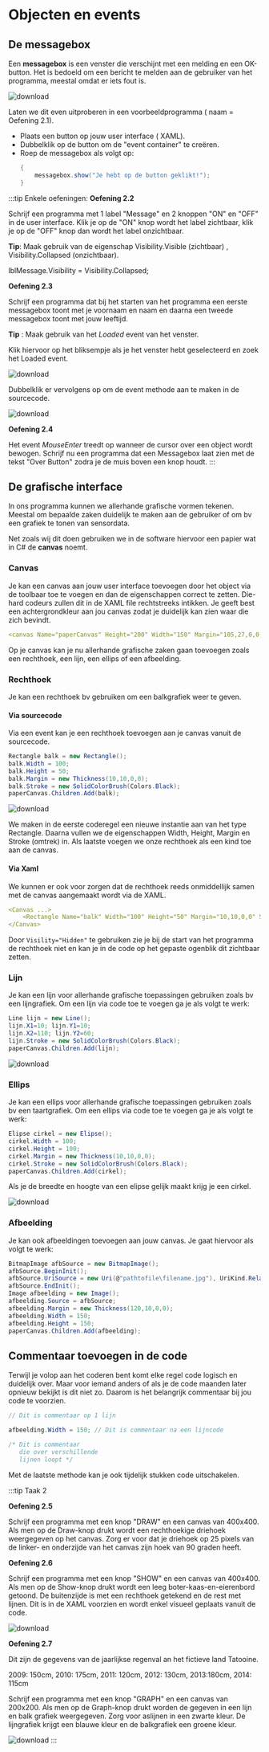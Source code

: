 # Objecten en events

## De messagebox

Een **messagebox** is een venster die verschijnt met een melding en een OK-button. Het is bedoeld om een bericht te melden aan de gebruiker van het programma, meestal omdat er iets fout is.

![download](./images/afbeelding1.png)

Laten we dit even uitproberen in een voorbeeldprogramma ( naam = Oefening 2.1).
* Plaats een button op jouw user interface ( XAML).
* Dubbelklik op de button om de "event container" te creëren.
* Roep de messagebox als volgt op:
    ```csharp
    {
        messagebox.show("Je hebt op de button geklikt!");
    }
    ```

:::tip Enkele oefeningen:
**Oefening 2.2**

Schrijf een programma met 1 label "Message" en 2 knoppen "ON" en "OFF" in de user interface.
Klik je op de "ON" knop wordt het label zichtbaar, klik je op de "OFF" knop dan wordt het label onzichtbaar.

**Tip**: Maak gebruik van de eigenschap Visibility.Visible (zichtbaar) , Visibility.Collapsed (onzichtbaar).

lblMessage.Visibility = Visibility.Collapsed;

**Oefening 2.3**

Schrijf een programma dat bij het starten van het programma een eerste messagebox toont met je voornaam en naam en daarna een tweede messagebox toont met jouw leeftijd.

**Tip** : Maak gebruik van het *Loaded* event van het venster.

Klik hiervoor op het bliksempje als je het venster hebt geselecteerd en zoek het Loaded event.

![download](./images/afbeelding2.png)

Dubbelklik er vervolgens op om de event methode aan te maken in de sourcecode.

![download](./images/afbeelding3.png)

**Oefening 2.4**

Het event *MouseEnter* treedt op wanneer de cursor over een object wordt bewogen. Schrijf nu een programma dat een Messagebox laat zien met de tekst "Over Button" zodra je de muis boven een knop houdt.
:::

## De grafische interface

In ons programma kunnen we allerhande grafische vormen tekenen. Meestal om bepaalde zaken duidelijk te maken aan de gebruiker of om bv een grafiek te tonen van sensordata.

Net zoals wij dit doen gebruiken we in de software hiervoor een papier wat in C# de **canvas** noemt.

### Canvas

Je kan een canvas aan jouw user interface toevoegen door het object via de toolbaar toe te voegen en dan de eigenschappen correct te zetten. Die-hard codeurs zullen dit in de XAML file rechtstreeks intikken. Je geeft best een achtergrondkleur aan jou canvas zodat je duidelijk kan zien waar die zich bevindt.

```yaml
<canvas Name="paperCanvas" Height="200" Width="150" Margin="105,27,0,0," VerticalAlignment="Top" HorizontalAlignment="Left" Background="LightGray"/>
```
Op je canvas kan je nu allerhande grafische zaken gaan toevoegen zoals een rechthoek, een lijn, een ellips of een afbeelding.

### Rechthoek

Je kan een rechthoek bv gebruiken om een balkgrafiek weer te geven.

#### Via sourcecode

Via een event kan je een rechthoek toevoegen aan je canvas vanuit de sourcecode.

```csharp
Rectangle balk = new Rectangle();
balk.Width = 100;
balk.Height = 50;
balk.Margin = new Thickness(10,10,0,0);
balk.Stroke = new SolidColorBrush(Colors.Black);
paperCanvas.Children.Add(balk);
```
![download](./images/afbeelding4.png)

We maken in de eerste coderegel een nieuwe instantie aan van het type Rectangle. Daarna vullen we de eigenschappen Width, Height, Margin en Stroke (omtrek) in. Als laatste voegen we onze rechthoek als een kind toe aan de canvas.

#### Via Xaml

We kunnen er ook voor zorgen dat de rechthoek reeds onmiddellijk samen met de canvas aangemaakt wordt via de XAML.

```yaml
<Canvas ...>
    <Rectangle Name="balk" Width="100" Height="50" Margin="10,10,0,0" Stroke="Black" Visiblity="Hidden"/>
</Canvas>
```
Door `Visility="Hidden"` te gebruiken zie je bij de start van het programma de rechthoek niet en kan je in de code op het gepaste ogenblik dit zichtbaar zetten.

### Lijn

Je kan een lijn voor allerhande grafische toepassingen gebruiken zoals bv een lijngrafiek.
Om een lijn via code toe te voegen ga je als volgt te werk:

```csharp
Line lijn = new Line();
lijn.X1=10; lijn.Y1=10;
lijn.X2=110; lijn.Y2=60;
lijn.Stroke = new SolidColorBrush(Colors.Black);
paperCanvas.Children.Add(lijn);
```

![download](./images/afbeelding5.png)

### Ellips

Je kan een ellips voor allerhande grafische toepassingen gebruiken zoals bv een taartgrafiek.
Om een ellips via code toe te voegen ga je als volgt te werk:

```csharp
Elipse cirkel = new Elipse();
cirkel.Width = 100;
cirkel.Height = 100;
cirkel.Margin = new Thickness(10,10,0,0);
cirkel.Stroke = new SolidColorBrush(Colors.Black);
paperCanvas.Children.Add(cirkel);
```

Als je de breedte en hoogte van een elipse gelijk maakt krijg je een cirkel.

![download](./images/afbeelding6.png)

### Afbeelding

Je kan ook afbeeldingen toevoegen aan jouw canvas. Je gaat hiervoor als volgt te werk:

```csharp
BitmapImage afbSource = new BitmapImage();
afbSource.BeginInit();
afbSource.UriSource = new Uri(@"pathtofile\filename.jpg"), UriKind.RelativeOrAbsolute);
afbSource.EndInit();
Image afbeelding = new Image();
afbeelding.Source = afbSource;
afbeelding.Margin = new Thickness(120,10,0,0);
afbeelding.Width = 150;
afbeelding.Height = 150;
paperCanvas.Children.Add(afbeelding);
```

## Commentaar toevoegen in de code

Terwijl je volop aan het coderen bent komt elke regel code logisch en duidelijk over. Maar voor iemand anders of als je de code maanden later opnieuw bekijkt is dit niet zo.
Daarom is het belangrijk commentaar bij jou code te voorzien.

```csharp
// Dit is commentaar op 1 lijn 

afbeelding.Width = 150; // Dit is commentaar na een lijncode

/* Dit is commentaar
   die over verschillende
   lijnen loopt */
```
Met de laatste methode kan je ook tijdelijk stukken code uitschakelen.

:::tip Taak 2

**Oefening 2.5**

Schrijf een programma met een knop "DRAW" en een canvas van 400x400. Als men op de Draw-knop drukt wordt een rechthoekige driehoek weergegeven op het canvas. Zorg er voor dat je driehoek op 25 pixels van de linker- en onderzijde van het canvas zijn hoek van 90 graden heeft.

**Oefening 2.6**

Schrijf een programma met een knop "SHOW" en een canvas van 400x400. Als men op de Show-knop drukt wordt een leeg boter-kaas-en-eierenbord getoond. De buitenzijde is met een rechthoek getekend en de rest met lijnen. Dit is in de XAML voorzien en wordt enkel visueel geplaats vanuit de code.

![download](./images/afbeelding7.png)

**Oefening 2.7**

Dit zijn de gegevens van de jaarlijkse regenval an het fictieve land Tatooine.

2009: 150cm, 2010: 175cm, 2011: 120cm, 2012: 130cm, 2013:180cm, 2014: 115cm

Schrijf een programma met een knop "GRAPH" en een canvas van 200x200. Als men op de Graph-knop drukt worden de gegeven in een lijn en balk grafiek weergegeven. Zorg voor aslijnen in een zwarte kleur. De lijngrafiek krijgt een blauwe kleur en de balkgrafiek een groene kleur.
 
![download](./images/afbeelding8.png)
:::